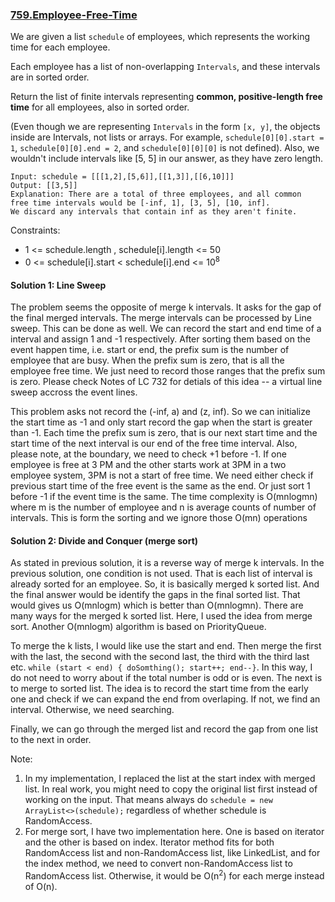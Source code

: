### [759.Employee-Free-Time](https://leetcode.com/problems/employee-free-time)

We are given a list `schedule` of employees, which represents the working time for each employee.

Each employee has a list of non-overlapping `Intervals`, and these intervals are in sorted order.

Return the list of finite intervals representing **common, positive-length free time** for all employees, also in sorted order.

(Even though we are representing `Intervals` in the form `[x, y]`, the objects inside are Intervals, not lists or arrays. For example, `schedule[0][0].start = 1`, `schedule[0][0].end = 2`, and `schedule[0][0][0]` is not defined).  Also, we wouldn't include intervals like [5, 5] in our answer, as they have zero length.

```
Input: schedule = [[[1,2],[5,6]],[[1,3]],[[6,10]]]
Output: [[3,5]]
Explanation: There are a total of three employees, and all common
free time intervals would be [-inf, 1], [3, 5], [10, inf].
We discard any intervals that contain inf as they aren't finite.
```

Constraints:

* 1 <= schedule.length , schedule[i].length <= 50
* 0 <= schedule[i].start < schedule[i].end <= 10<sup>8</sup>

#### Solution 1: Line Sweep

The problem seems the opposite of merge k intervals. It asks for the gap of the final merged intervals. The merge intervals can be processed by Line sweep. This can be done as well. We can record the start and end time of a interval and assign 1 and -1 respectively. After sorting them based on the event happen time, i.e. start or end, the prefix sum is the number of employee that are busy. When the prefix sum is zero, that is all the employee free time. We just need to record those ranges that the prefix sum is zero. Please check Notes of LC 732 for detials of this idea -- a virtual line sweep accross the event lines.

This problem asks not record the (-inf, a) and (z, inf). So we can initialize the start time as -1 and only start record the gap when the start is greater than -1. Each time the prefix sum is zero, that is our next start time and the start time of the next interval is our end of the free time interval. Also, please note, at the boundary, we need to check +1 before -1. If one employee is free at 3 PM and the other starts work at 3PM in a two employee system, 3PM is not a start of free time. We need either check if previous start time of the free event is the same as the end. Or just sort 1 before -1 if the event time is the same. The time complexity is O(mnlogmn) where m is the number of employee and n is average counts of number of intervals. This is form the sorting and we ignore those O(mn) operations

#### Solution 2: Divide and Conquer (merge sort)

As stated in previous solution, it is a reverse way of merge k intervals. In the previous solution, one condition is not used. That is each list of interval is already sorted for an employee. So, it is basically merged k sorted list. And the final answer would be identify the gaps in the final sorted list. That would gives us O(mnlogm) which is better than O(mnlogmn). There are many ways for the merged k sorted list. Here, I used the idea from merge sort. Another O(mnlogm) algorithm is based on PriorityQueue.

To merge the k lists, I would like use the start and end. Then merge the first with the last, the second with the second last, the third with the third last etc. `while (start < end) { doSomthing(); start++; end--}`. In this way, I do not need to worry about if the total number is odd or is even. The next is to merge to sorted list. The idea is to record the start time from the early one and check if we can expand the end from overlaping. If not, we find an interval. Otherwise, we need searching.

Finally, we can go through the merged list and record the gap from one list to the next in order.

Note:
1. In my implementation, I replaced the list at the start index with merged list. In real work, you might need to copy the original list first instead of working on the input. That means always do `schedule = new ArrayList<>(schedule);` regardless of whether schedule is RandomAccess.
2. For merge sort, I have two implementation here. One is based on iterator and the other is based on index. Iterator method fits for both RandomAccess list and non-RandomAccess list, like LinkedList, and for the index method, we need to convert non-RandomAccess list to RandomAccess list. Otherwise, it would be O(n<sup>2</sup>) for each merge instead of O(n). 
